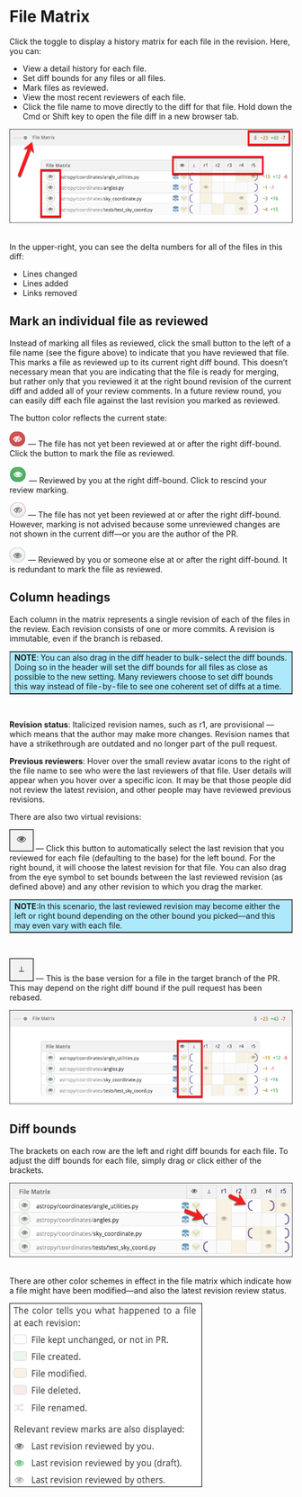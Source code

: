 # File Matrix 
Click the toggle to display a history matrix for each file in the revision. Here, you can:

*   View a detail history for each file.
*   Set diff bounds for any files or all files.
*   Mark files as reviewed.
*   View the most recent reviewers of each file.
*   Click the file name to move directly to the diff for that file. Hold down the Cmd or Shift key to open the file diff in a new browser tab.

![reviewable file matrix](images/filematrix_1.png "")
<br>
<br>

In the upper-right, you can see the delta numbers for all of the files in this diff:

*   Lines changed
*   Lines added
*   Links removed


## Mark an individual file as reviewed 

Instead of marking all files as reviewed, click the small button to the left of a file name (see the figure above) to indicate that you have reviewed that file. This marks a file as reviewed up to its current right diff bound. This doesn’t necessary mean that you are indicating that the file is ready for merging, but rather only that you reviewed it at the right bound revision of the current diff and added all of your review comments. In a future review round, you can easily diff each file against the last revision you marked as reviewed.

The button color reflects the current state:

![reviewable file matrix current state](images/filematrix_2.png "") — The file has not yet been reviewed at or after the right diff-bound. Click the button to mark the file as reviewed.

![reviewable file matrix current state](images/filematrix_3.png "") — Reviewed by you at the right diff-bound. Click to rescind your review marking.

![reviewable file matrix current state](images/filematrix_4.png "") — The file has not yet been reviewed at or after the right diff-bound. However, marking is not advised because some unreviewed changes are not shown in the current diff—or you are the author of the PR.

![reviewable file matrix current state](images/filematrix_5.png "") — Reviewed by you or someone else at or after the right diff-bound. It is redundant to mark the file as reviewed.

## Column headings

Each column in the matrix represents a single revision of each of the files in the review. Each revision consists of one or more commits. A revision is immutable, even if the branch is rebased. 

<table border ="1", bgcolor="ADE9FB">
<tbody>
<tr>
<td><strong>NOTE</strong>: You can also drag in the diff header to bulk-select the diff bounds. Doing so in the header will set the diff bounds for all files as close as possible to the new setting. Many reviewers choose to set diff bounds this way instead of file-by-file to see one coherent set of diffs at a time.</td>
</tr>
</tbody>
</table>
<br>

<strong>Revision status</strong>: Italicized revision names, such as r1, are provisional —which means that the author may make more changes. Revision names that have a strikethrough are  outdated and no longer part of the pull request.

<strong>Previous reviewers</strong>: Hover over the small review avatar icons to the right of the file name to see who were the last reviewers of that file. User details will appear when you hover over a specific icon. It may be that those people did not review the latest revision, and other people may have reviewed previous revisions.
 
There are also two virtual revisions:

![reviewable file matrix virtual revisions](images/filematrix_6.png "") —  Click this button to automatically select the last revision that you reviewed for each file (defaulting to the base) for the left bound. For the right bound, it will choose the latest revision for that file. You can also drag from the eye symbol to set bounds between the last reviewed revision (as defined above) and any other revision to which you drag the marker. 

<table border ="1", bgcolor="ADE9FB">
<tbody>
<tr>
<td><strong>NOTE</strong>:In this scenario, the last reviewed revision may become either the left or right bound depending on the other bound you picked—and this may even vary with each file.</td>
</tr>
</tbody>
</table>
<br>

![reviewable file matrix base versions](images/filematrix_7.png "") —  This is the base version for a file in the target branch of the PR. This may depend on the right diff bound if the pull request has been rebased.

![reviewable file matrix base version](images/filematrix_10.png "")
<br>


## Diff bounds

The brackets on each row are the left and right diff bounds for each file. To adjust the diff bounds for each file, simply drag or click either of the brackets.

![reviewable file matrix diff bounds](images/filematrix_8.png "")
<br>
<br>

There are other color schemes in effect in the file matrix which indicate how a file might have been modified—and also the latest revision review status.

![reviewable file matrix status](images/filematrix_9.png "")
<br>
<br>


